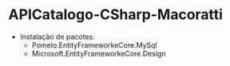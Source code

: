 ﻿# APICatalogo-CSharp-Macoratti

- Instalação de pacotes:
  - Pomelo.EntityFrameworkeCore.MySql
  - Microsoft.EntityFrameworkeCore.Design
